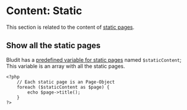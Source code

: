 # Content: Static
<!-- position: 4 -->

This section is related to the content of [static pages](https://docs.bludit.com/en/content/content-basics#static).

## Show all the static pages
Bludit has a [predefined variable for static pages](https://docs.bludit.com/en/developers/predefined-variables#staticContent) named `$staticContent`; This variable is an array with all the static pages.

```
<?php
	// Each static page is an Page-Object
	foreach ($staticContent as $page) {
		echo $page->title();
	}
?>
```
